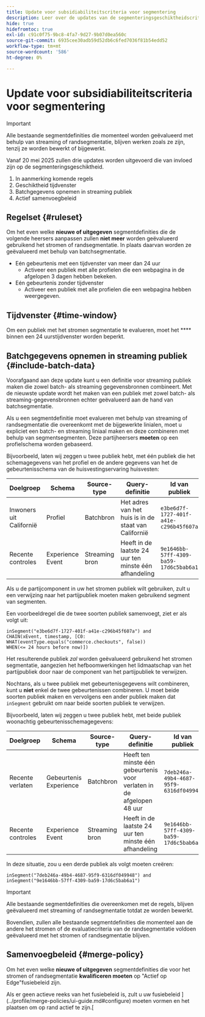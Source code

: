 ```yaml
---
title: Update voor subsidiabiliteitscriteria voor segmentering
description: Leer over de updates van de segmenteringsgeschiktheidscriteria die de types van publiek beïnvloeden die kunnen worden geëvalueerd gebruikend het stromen en randsegmentatie.
hide: true
hidefromtoc: true
exl-id: c91c0f75-9bc8-4fa7-9d27-9b07d0ea560c
source-git-commit: 6935cee30adb59d52db6c6fed7036f81b54edd52
workflow-type: tm+mt
source-wordcount: '586'
ht-degree: 0%

---
```


# Update voor subsidiabiliteitscriteria voor segmentering

>[!IMPORTANT]
>
>Alle bestaande segmentdefinities die momenteel worden geëvalueerd met behulp van streaming of randsegmentatie, blijven werken zoals ze zijn, tenzij ze worden bewerkt of bijgewerkt.

Vanaf 20 mei 2025 zullen drie updates worden uitgevoerd die van invloed zijn op de segmenteringsgeschiktheid.

1. In aanmerking komende regels
2. Geschiktheid tijdvenster
3. Batchgegevens opnemen in streaming publiek
4. Actief samenvoegbeleid

## Regelset {#ruleset}

Om het even welke **nieuwe of uitgegeven** segmentdefinities die de volgende heersers aanpassen zullen **niet meer** worden geëvalueerd gebruikend het stromen of randsegmentatie. In plaats daarvan worden ze geëvalueerd met behulp van batchsegmentatie.

- Eén gebeurtenis met een tijdvenster van meer dan 24 uur
   - Activeer een publiek met alle profielen die een webpagina in de afgelopen 3 dagen hebben bekeken.
- Eén gebeurtenis zonder tijdvenster
   - Activeer een publiek met alle profielen die een webpagina hebben weergegeven.

## Tijdvenster {#time-window}

Om een publiek met het stromen segmentatie te evalueren, moet het **** binnen een 24 uurstijdvenster worden beperkt.

## Batchgegevens opnemen in streaming publiek {#include-batch-data}

Voorafgaand aan deze update kunt u een definitie voor streaming publiek maken die zowel batch- als streaming gegevensbronnen combineert. Met de nieuwste update wordt het maken van een publiek met zowel batch- als streaming-gegevensbronnen echter geëvalueerd aan de hand van batchsegmentatie.

Als u een segmentdefinitie moet evalueren met behulp van streaming of randsegmentatie die overeenkomt met de bijgewerkte linialen, moet u expliciet een batch- en streaming liniaal maken en deze combineren met behulp van segmentsegmenten. Deze partijheersers **moeten** op een profielschema worden gebaseerd.

Bijvoorbeeld, laten wij zeggen u twee publiek hebt, met één publiek die het schemagegevens van het profiel en de andere gegevens van het de gebeurtenisschema van de huisvestingservaring huisvesten:

| Doelgroep | Schema | Source-type | Query-definitie | Id van publiek |
| -------- | ------ | ----------- | ---------------- | ----------- |
| Inwoners uit Californië | Profiel | Batchbron | Het adres van het huis is in de staat van Californië | `e3be6d7f-1727-401f-a41e-c296b45f607a` |
| Recente controles | Experience Event | Streaming bron | Heeft in de laatste 24 uur ten minste één afhandeling | `9e1646bb-57ff-4309-ba59-17d6c5bab6a1` |

Als u de partijcomponent in uw het stromen publiek wilt gebruiken, zult u een verwijzing naar het partijpubliek moeten maken gebruikend segment van segmenten.

Een voorbeeldregel die de twee soorten publiek samenvoegt, ziet er als volgt uit:

```
inSegment("e3be6d7f-1727-401f-a41e-c296b45f607a") and 
CHAIN(xEvent, timestamp, [C0: WHAT(eventType.equals("commerce.checkouts", false)) 
WHEN(<= 24 hours before now)])
```

Het resulterende publiek *zal* worden geëvalueerd gebruikend het stromen segmentatie, aangezien het hefboomwerkingen het lidmaatschap van het partijpubliek door naar de component van het partijpubliek te verwijzen.

Nochtans, als u twee publiek met gebeurtenisgegevens wilt combineren, kunt u **niet** enkel de twee gebeurtenissen combineren. U moet beide soorten publiek maken en vervolgens een ander publiek maken dat `inSegment` gebruikt om naar beide soorten publiek te verwijzen.

Bijvoorbeeld, laten wij zeggen u twee publiek hebt, met beide publiek woonachtig gebeurtenisschemagegevens:

| Doelgroep | Schema | Source-type | Query-definitie | Id van publiek |
| -------- | ------ | ----------- | ---------------- | ----------- |
| Recente verlaten | Gebeurtenis Experience | Batchbron | Heeft ten minste één gebeurtenis voor verlaten in de afgelopen 48 uur | `7deb246a-49b4-4687-95f9-6316df049948` |
| Recente controles | Experience Event | Streaming bron | Heeft in de laatste 24 uur ten minste één afhandeling | `9e1646bb-57ff-4309-ba59-17d6c5bab6a1` |

In deze situatie, zou u een derde publiek als volgt moeten creëren:

```
inSegment("7deb246a-49b4-4687-95f9-6316df049948") and inSegment("9e1646bb-57ff-4309-ba59-17d6c5bab6a1")
```

>[!IMPORTANT]
>
>Alle bestaande segmentdefinities die overeenkomen met de regels, blijven geëvalueerd met streaming of randsegmentatie totdat ze worden bewerkt.
>
>Bovendien, zullen alle bestaande segmentdefinities die momenteel aan de andere het stromen of de evaluatiecriteria van de randsegmentatie voldoen geëvalueerd met het stromen of randsegmentatie blijven.

## Samenvoegbeleid {#merge-policy}

Om het even welke **nieuwe of uitgegeven** segmentdefinities die voor het stromen of randsegmentatie **kwalificeren moeten** op &quot;Actief op Edge&quot;fusiebeleid zijn.

Als er geen actieve reeks van het fusiebeleid is, zult u uw fusiebeleid ](../profile/merge-policies/ui-guide.md#configure) moeten vormen en het plaatsen om op rand actief te zijn.[
